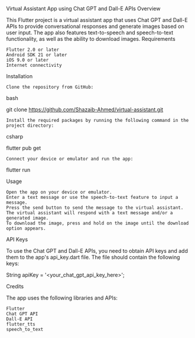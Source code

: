 Virtual Assistant App using Chat GPT and Dall-E APIs
Overview

This Flutter project is a virtual assistant app that uses Chat GPT and Dall-E APIs to provide conversational responses and generate images based on user input. The app also features text-to-speech and speech-to-text functionality, as well as the ability to download images.
Requirements

    Flutter 2.0 or later
    Android SDK 21 or later
    iOS 9.0 or later
    Internet connectivity

Installation

    Clone the repository from GitHub:

bash

git clone https://github.com/Shazaib-Ahmed/virtual-assistant.git

    Install the required packages by running the following command in the project directory:

csharp

flutter pub get

    Connect your device or emulator and run the app:

flutter run

Usage

    Open the app on your device or emulator.
    Enter a text message or use the speech-to-text feature to input a message.
    Press the send button to send the message to the virtual assistant.
    The virtual assistant will respond with a text message and/or a generated image.
    To download the image, press and hold on the image until the download option appears.

API Keys

To use the Chat GPT and Dall-E APIs, you need to obtain API keys and add them to the app's api_key.dart file. The file should contain the following keys:

String apiKey = '<your_chat_gpt_api_key_here>';

Credits

The app uses the following libraries and APIs:

    Flutter
    Chat GPT API
    Dall-E API
    flutter_tts
    speech_to_text